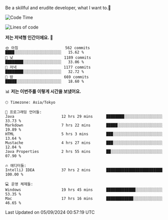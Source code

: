 Be a skillful and erudite developer, what I want to.👶

<!--START_SECTION:waka-->
![Code Time](http://img.shields.io/badge/Code%20Time-1%2C239%20hrs%2055%20mins-blue)

![Lines of code](https://img.shields.io/badge/%EC%A0%80%EB%8A%94%20%EC%97%AC%ED%83%9C%EA%B9%8C%EC%A7%80%20-2.7%20million%20%EC%A4%84%EC%9D%98%20%EC%BD%94%EB%93%9C%EB%A5%BC%20%EC%9E%91%EC%84%B1%ED%96%88%EC%96%B4%EC%9A%94.-blue)

**저는 저녁형 인간이에요. 🦉** 

```text
🌞 아침                     562 commits         ████░░░░░░░░░░░░░░░░░░░░░   15.62 % 
🌆 낮　                     1189 commits        ████████░░░░░░░░░░░░░░░░░   33.06 % 
🌃 저녁                     1177 commits        ████████░░░░░░░░░░░░░░░░░   32.72 % 
🌙 밤　                     669 commits         █████░░░░░░░░░░░░░░░░░░░░   18.60 % 
```


📊 **저는 이번주를 이렇게 시간을 보냈어요.** 

```text
🕑︎ Timezone: Asia/Tokyo

💬 프로그래밍 언어들: 
Java                     12 hrs 29 mins      ████████░░░░░░░░░░░░░░░░░   33.73 % 
Markdown                 7 hrs 22 mins       █████░░░░░░░░░░░░░░░░░░░░   19.89 % 
HTML                     5 hrs 3 mins        ███░░░░░░░░░░░░░░░░░░░░░░   13.64 % 
Mustache                 4 hrs 27 mins       ███░░░░░░░░░░░░░░░░░░░░░░   12.04 % 
Java Properties          2 hrs 55 mins       ██░░░░░░░░░░░░░░░░░░░░░░░   07.90 % 

🔥 에디터들: 
IntelliJ IDEA            37 hrs 2 mins       █████████████████████████   100.00 % 

💻 운영 체제들: 
Windows                  19 hrs 45 mins      █████████████░░░░░░░░░░░░   53.35 % 
Mac                      17 hrs 16 mins      ████████████░░░░░░░░░░░░░   46.65 % 
```


 Last Updated on 05/09/2024 00:57:19 UTC
<!--END_SECTION:waka-->
